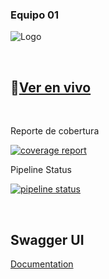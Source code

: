 ### Equipo 01
![Logo](https://c3-e1-digital-booking.s3.us-east-2.amazonaws.com/img/digital-booking.svg)

<br>


## 🚀[Ver en vivo](http://equipamiento-deportivo-static.s3-website.us-east-2.amazonaws.com)

<br>

<p>Reporte de cobertura</p>

[![coverage report](https://gitlab.ctd.academy/ctd/hispanos/proyecto-integrador-1/proyecto-integrador-0523/1021pt-c3/equipo-01/badges/main/coverage.svg)](https://gitlab.ctd.academy/ctd/hispanos/proyecto-integrador-1/proyecto-integrador-0523/1021pt-c3/equipo-01/-/commits/main)


<p>Pipeline Status</p>

[![pipeline status](https://gitlab.ctd.academy/ctd/hispanos/proyecto-integrador-1/proyecto-integrador-0523/1021pt-c3/equipo-01/badges/main/pipeline.svg)](https://gitlab.ctd.academy/ctd/hispanos/proyecto-integrador-1/proyecto-integrador-0523/1021pt-c3/equipo-01/-/commits/main)

<br>


## Swagger UI

[Documentation](http://ec2-13-58-145-4.us-east-2.compute.amazonaws.com/digitalbooking/swagger-ui/index.html#)

<br>
<br>
